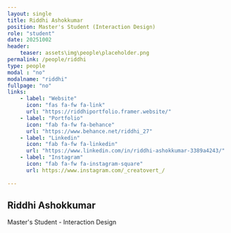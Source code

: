 ```yaml
---
layout: single
title: Riddhi Ashokkumar
position: Master's Student (Interaction Design)
role: "student"
date: 20251002
header:
    teaser: assets\img\people\placeholder.png
permalink: /people/riddhi
type: people
modal : "no"
modalname: "riddhi"
fullpage: "no"
links:
    - label: "Website"
      icon: "fas fa-fw fa-link"
      url: "https://riddhiportfolio.framer.website/"
    - label: "Portfolio"
      icon: "fab fa-fw fa-behance"
      url: "https://www.behance.net/riddhi_27"
    - label: "Linkedin"
      icon: "fab fa-fw fa-linkedin"
      url: "https://www.linkedin.com/in/riddhi-ashokkumar-3389a4243/"
    - label: "Instagram"
      icon: "fab fa-fw fa-instagram-square"
      url: https://www.instagram.com/_creatovert_/
      
---
```


## Riddhi Ashokkumar
Master's Student - Interaction Design

